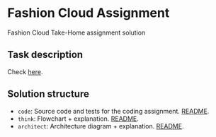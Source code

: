 # Fashion Cloud Assignment
Fashion Cloud Take-Home assignment solution

## Task description

Check [here](docs/Fashion_Cloud_Test_Assignment_-_Python.pdf).

## Solution structure

- `code`: Source code and tests for the coding assignment. [README](code/README.md).
- `think`: Flowchart + explanation. [README](think/README.md).
- `architect`: Architecture diagram + explanation. [README](architect/README.md).
